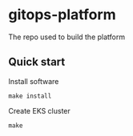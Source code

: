 # gitops-platform

The repo used to build the platform

## Quick start

Install software

```
make install
```

Create EKS cluster

```
make 
```

